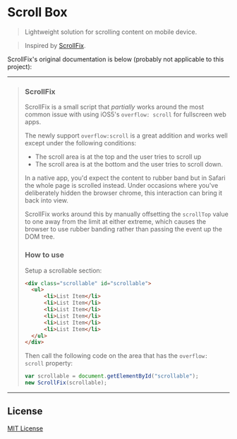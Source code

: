 # Scroll Box

> Lightweight solution for scrolling content on mobile device.

> Inspired by [ScrollFix](https://github.com/joelambert/ScrollFix).

ScrollFix's original documentation is below (probably not applicable to this project):

***

> ### ScrollFix
> 
> ScrollFix is a small script that *partially* works around the most common issue with using iOS5's `overflow: scroll` for fullscreen web apps.
> 
> The newly support `overflow:scroll` is a great addition and works well except under the following conditions:
> 
> - The scroll area is at the top and the user tries to scroll up
> - The scroll area is at the bottom and the user tries to scroll down.
> 
> In a native app, you'd expect the content to rubber band but in Safari the whole page is scrolled instead. Under occasions where you've deliberately hidden the browser chrome, this interaction can bring it back into view.
> 
> ScrollFix works around this by manually offsetting the `scrollTop` value to one away from the limit at either extreme, which causes the browser to use rubber banding rather than passing the event up the DOM tree.
> 
> ### How to use
> 
> Setup a scrollable section:
> 
> ```html
> <div class="scrollable" id="scrollable">
> 	<ul>
> 		<li>List Item</li>
> 		<li>List Item</li>
> 		<li>List Item</li>
> 		<li>List Item</li>
> 		<li>List Item</li>
> 		<li>List Item</li>
> 	</ul>
> </div>
> ```
> 
> Then call the following code on the area that has the `overflow: scroll` property:
> 
> ```js
> var scrollable = document.getElementById("scrollable");
> new ScrollFix(scrollable);
> ```

***

## License

[MIT License](http://www.opensource.org/licenses/mit-license.php)
